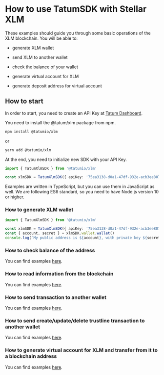 # How to use TatumSDK with Stellar XLM

These examples should guide you through some basic operations of the XLM blockchain. You will be able to:

- generate XLM wallet
- send XLM to another wallet
- check the balance of your wallet

- generate virtual account for XLM
- generate deposit address for virtual account

## How to start

In order to start, you need to create an API Key at [Tatum Dashboard](https://dashboard.tatum.io).

You need to install the @tatum/xlm package from npm.

```bash
npm install @tatumio/xlm
```

or

```bash
yarn add @tatumio/xlm
```

At the end, you need to initialize new SDK with your API Key.

```typescript
import { TatumXlmSDK } from '@tatumio/xlm'

const xlmSDK = TatumXlmSDK({ apiKey: '75ea3138-d0a1-47df-932e-acb3ee807dab' })
```

Examples are written in TypeScript, but you can use them in JavaScript as well. We are following ES6 standard, so you
need to have Node.js version 10 or higher.

### How to generate XLM wallet

```typescript
import { TatumXlmSDK } from '@tatumio/xlm'

const xlmSDK = TatumXlmSDK({ apiKey: '75ea3138-d0a1-47df-932e-acb3ee807dab' })
const { account, secret } = xlmSDK.wallet.wallet()
console.log(`My public address is ${account}, with private key ${secret}.`)
```

### How to check balance of the address

You can find examples [here](./src/app/xlm.balance.example.ts).

### How to read information from the blockchain

You can find examples [here](./src/app/xlm.blockchain.example.ts).

### How to send transaction to another wallet

You can find examples [here](./src/app/xlm.tx.example.ts).

### How to send create/update/delete trustline transaction to another wallet

You can find examples [here](./src/app/xlm.tx.example.ts).

### How to generate virtual account for XLM and transfer from it to a blockchain address

You can find examples [here](./src/app/xlm.virtualAccount.example.ts).
